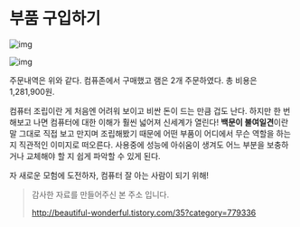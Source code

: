 # 부품 구입하기



![img](https://t1.daumcdn.net/cfile/tistory/990A0D335A1E661112)



![img](https://t1.daumcdn.net/cfile/tistory/9935E1335A1E661226)





주문내역은 위와 같다. 컴퓨존에서 구매했고 램은 2개 주문하였다. 총 비용은 1,281,900원. 



컴퓨터 조립이란 게 처음엔 어려워 보이고 비싼 돈이 드는 만큼 겁도 난다. 하지만 한 번 해보고 나면 컴퓨터에 대한 이해가 훨씬 넓어져 신세계가 열린다! **백문이 불여일견**이란 말 그대로 직접 보고 만지며 조립해봤기 때문에 어떤 부품이 어디에서 무슨 역할을 하는지 직관적인 이미지로 떠오른다. 사용중에 성능에 아쉬움이 생겨도 어느 부분을 보충하거나 교체해야 할 지 쉽게 파악할 수 있게 된다.



자 새로운 모험에 도전하자, 컴퓨터 잘 아는 사람이 되기 위해!



> 감사한 자료를 만들어주신 본 주소 입니다.
>
> http://beautiful-wonderful.tistory.com/35?category=779336